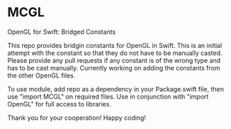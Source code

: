 # MCGL
OpenGL for Swift: Bridged Constants

This repo provides bridgin constants for OpenGL in Swift. This is an initial attempt with the constant so that they do not have to be manually casted. Please provide any pull requests if any constant is of the wrong type and has to be cast manually. Currently working on adding the constants from the other OpenGL files.

To use module, add repo as a dependency in your Package.swift file, then use "import MCGL" on required files. Use in conjunction with "import OpenGL" for full access to libraries.

Thank you for your cooperation! Happy coding!
